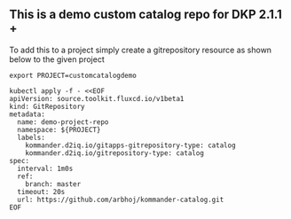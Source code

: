 ## This is a demo custom catalog repo for DKP 2.1.1 +

To add this to a project simply create a gitrepository resource as shown below to the given project

```
export PROJECT=customcatalogdemo

kubectl apply -f - <<EOF
apiVersion: source.toolkit.fluxcd.io/v1beta1
kind: GitRepository
metadata:
  name: demo-project-repo
  namespace: ${PROJECT}
  labels:
    kommander.d2iq.io/gitapps-gitrepository-type: catalog
    kommander.d2iq.io/gitrepository-type: catalog
spec:
  interval: 1m0s
  ref:
    branch: master
  timeout: 20s
  url: https://github.com/arbhoj/kommander-catalog.git
EOF

``` 

